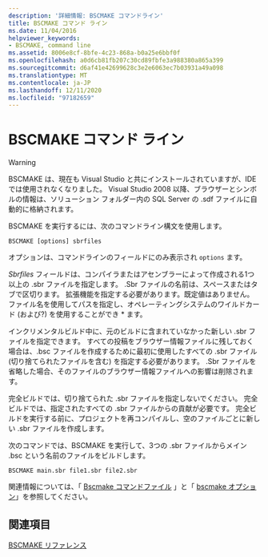 ```yaml
---
description: '詳細情報: BSCMAKE コマンドライン'
title: BSCMAKE コマンド ライン
ms.date: 11/04/2016
helpviewer_keywords:
- BSCMAKE, command line
ms.assetid: 8006e8cf-8bfe-4c23-868a-b0a25e6bbf0f
ms.openlocfilehash: a0d6cb81fb207c30cd89fbfe3a988380a865a399
ms.sourcegitcommit: d6af41e42699628c3e2e6063ec7b03931a49a098
ms.translationtype: MT
ms.contentlocale: ja-JP
ms.lasthandoff: 12/11/2020
ms.locfileid: "97182659"
---
```

# <a name="bscmake-command-line"></a>BSCMAKE コマンド ライン

> [!WARNING]
> BSCMAKE は、現在も Visual Studio と共にインストールされていますが、IDE では使用されなくなりました。 Visual Studio 2008 以降、ブラウザーとシンボルの情報は、ソリューション フォルダー内の SQL Server の .sdf ファイルに自動的に格納されます。

BSCMAKE を実行するには、次のコマンドライン構文を使用します。

```
BSCMAKE [options] sbrfiles
```

オプションは、コマンドラインのフィールドにのみ表示され `options` ます。

*Sbrfiles* フィールドは、コンパイラまたはアセンブラーによって作成される1つ以上の .sbr ファイルを指定します。 .Sbr ファイルの名前は、スペースまたはタブで区切ります。 拡張機能を指定する必要があります。既定値はありません。 ファイル名を使用してパスを指定し、オペレーティングシステムのワイルドカード (および?) を使用することができ \* ます。

インクリメンタルビルド中に、元のビルドに含まれていなかった新しい .sbr ファイルを指定できます。 すべての投稿をブラウザー情報ファイルに残しておく場合は、.bsc ファイルを作成するために最初に使用したすべての .sbr ファイル (切り捨てられたファイルを含む) を指定する必要があります。 .Sbr ファイルを省略した場合、そのファイルのブラウザー情報ファイルへの影響は削除されます。

完全ビルドでは、切り捨てられた .sbr ファイルを指定しないでください。 完全ビルドでは、指定されたすべての .sbr ファイルからの貢献が必要です。 完全ビルドを実行する前に、プロジェクトを再コンパイルし、空のファイルごとに新しい .sbr ファイルを作成します。

次のコマンドでは、BSCMAKE を実行して、3つの .sbr ファイルからメイン .bsc という名前のファイルをビルドします。

```
BSCMAKE main.sbr file1.sbr file2.sbr
```

関連情報については、「 [Bscmake コマンドファイル](bscmake-command-file-response-file.md) 」と「 [bscmake オプション](bscmake-options.md)」を参照してください。

## <a name="see-also"></a>関連項目

[BSCMAKE リファレンス](bscmake-reference.md)
